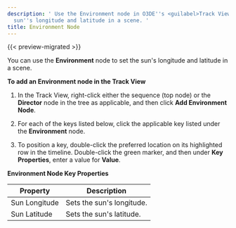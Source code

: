 ```yaml
---
description: ' Use the Environment node in O3DE''s <guilabel>Track View</guilabel> editor to set the
  sun''s longitude and latitude in a scene. '
title: Environment Node
---
```


{{< preview-migrated >}}

You can use the **Environment** node to set the sun's longitude and latitude in a scene.

**To add an Environment node in the Track View**

1. In the Track View, right\-click either the sequence (top node) or the **Director** node in the tree as applicable, and then click **Add Environment Node**.

1. For each of the keys listed below, click the applicable key listed under the **Environment** node.

1. To position a key, double\-click the preferred location on its highlighted row in the timeline. Double\-click the green marker, and then under **Key Properties**, enter a value for **Value**.




**Environment Node Key Properties**

| Property | Description |
| --- | --- |
| Sun Longitude | Sets the sun's longitude. |
| Sun Latitude | Sets the sun's latitude. |
